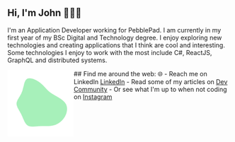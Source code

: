 ## Hi, I'm John 🏃‍♂️👋
I'm an Application Developer working for PebblePad. I am currently in my first year of my BSc Digital and Technology degree. I enjoy exploring new technologies and creating applications that I think are cool and interesting. Some technologies I enjoy to work with the most include C#, ReactJS, GraphQL and distributed systems. 

<img align="left" width="150" height="150" src="https://github.com/johnmason27/johnmason27/blob/master/blue-blob.svg?raw=true">  
## Find me around the web: 🌐
- Reach me on LinkedIn <a href="https://www.linkedin.com/in/john-mason-a53080195/">LinkedIn</a>
- Read some of my articles on <a href="https://dev.to/john_mason_1639504125deba">Dev Community</a>
- Or see what I'm up to when not coding on <a href="https://www.instagram.com/john._.mason/">Instagram</a>
